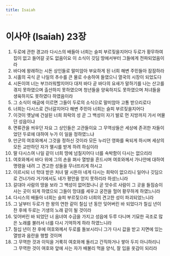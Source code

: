 ```yaml
---
title: Isaiah
---
```


# 이사야 (Isaiah) 23장
1. 두로에 관한 경고라 다시스의 배들아 너희는 슬피 부르짖을지어다 두로가 황무하여 집이 없고 들어갈 곳도 없음이요 이 소식이 깃딤 땅에서부터 그들에게 전파되었음이라
1. 바다에 왕래하는 시돈 상인들로 말미암아 부요하게 된 너희 해변 주민들아 잠잠하라
1. 시홀의 곡식 곧 나일의 추수를 큰 물로 수송하여 들였으니 열국의 시장이 되었도다
1. 시돈이여 너는 부끄러워할지어다 대저 바다 곧 바다의 요새가 말하기를 나는 산고를 겪지 못하였으며 출산하지 못하였으며 청년들을 양육하지도 못하였으며 처녀들을 생육하지도 못하였다 하였음이라
1. 그 소식이 애굽에 이르면 그들이 두로의 소식으로 말미암아 고통 받으리로다
1. 너희는 다시스로 건너갈지어다 해변 주민아 너희는 슬피 부르짖을지어다
1. 이것이 옛날에 건설된 너희 희락의 성 곧 그 백성이 자기 발로 먼 지방까지 가서 머물던 성읍이냐
1. 면류관을 씌우던 자요 그 상인들은 고관들이요 그 무역상들은 세상에 존귀한 자들이었던 두로에 대하여 누가 이 일을 정하였느냐
1. 만군의 여호와께서 그것을 정하신 것이라 모든 누리던 영화를 욕되게 하시며 세상의 모든 교만하던 자가 멸시를 받게 하려 하심이라
1. 딸 다시스여 나일 같이 너희 땅에 넘칠지어다 너를 속박함이 다시는 없으리라
1. 여호와께서 바다 위에 그의 손을 펴사 열방을 흔드시며 여호와께서 가나안에 대하여 명령을 내려 그 견고한 성들을 무너뜨리게 하시고
1. 이르시되 너 학대 받은 처녀 딸 시돈아 네게 다시는 희락이 없으리니 일어나 깃딤으로 건너가라 거기에서도 네가 평안을 얻지 못하리라 하셨느니라
1. 갈대아 사람의 땅을 보라 그 백성이 없어졌나니 곧 앗수르 사람이 그 곳을 들짐승이 사는 곳이 되게 하였으되 그들이 망대를 세우고 궁전을 헐어 황무하게 하였느니라
1. 다시스의 배들아 너희는 슬피 부르짖으라 너희의 견고한 성이 파괴되었느니라
1. 그 날부터 두로가 한 왕의 연한 같이 칠십 년 동안 잊어버린 바 되었다가 칠십 년이 찬 후에 두로는 기생의 노래 같이 될 것이라
1. 잊어버린 바 되었던 너 음녀여 수금을 가지고 성읍에 두루 다니며 기묘한 곡조로 많은 노래를 불러서 너를 다시 기억하게 하라 하였느니라
1. 칠십 년이 찬 후에 여호와께서 두로를 돌보시리니 그가 다시 값을 받고 지면에 있는 열방과 음란을 행할 것이며
1. 그 무역한 것과 이익을 거룩히 여호와께 돌리고 간직하거나 쌓아 두지 아니하리니 그 무역한 것이 여호와 앞에 사는 자가 배불리 먹을 양식, 잘 입을 옷감이 되리라